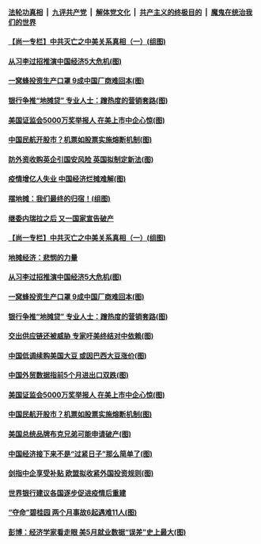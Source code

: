 

####  [法轮功真相](../../../../basic/blob/master/README.md?t=06081302) &nbsp;|&nbsp; [九评共产党](../../../../9ping.md/blob/master/README.md?t=06081302) &nbsp;|&nbsp; [解体党文化](../../../../jtdwh.md/blob/master/README.md?t=06081302)  &nbsp;|&nbsp; [共产主义的终极目的](../../../../gczydzjmd.md/blob/master/README.md?t=06081302) &nbsp;|&nbsp; [魔鬼在统治我们的世界](../../../../mgztzwmdsj.md/blob/master/README.md?t=06081302) 

#### [【尚一专栏】中共灭亡之中美关系真相（一）(组图)](../pages/p5/935820.md?t=06081302) 

#### [从习李过招推演中国经济5大危机(图)](../pages/p5/935809.md?t=06081302) 

#### [一窝蜂投资生产口罩 9成中国厂商难回本(图)](../pages/p5/935794.md?t=06081302) 

#### [银行争推“地摊贷” 专业人士：蹭热度的营销套路(图)](../pages/p5/935792.md?t=06081302) 

#### [美国证监会5000万奖举报人 在美上市中企心惊(图)](../pages/p5/935712.md?t=06081302) 

#### [中国民航开股市？机票如股票实施熔断机制(图)](../pages/p5/935731.md?t=06081302) 

#### [防外资收购英企引国安风险 英国拟制定新法(图)](../pages/p5/935842.md?t=06081302) 

#### [疫情增亿人失业 中国经济烂摊难解(图)](../pages/p5/935838.md?t=06081302) 

#### [摆地摊：我们最终的归宿！(组图)](../pages/p5/935821.md?t=06081302) 

#### [继委内瑞拉之后 又一国家宣告破产](../pages/p5/935819.md?t=06081302) 

#### [【尚一专栏】中共灭亡之中美关系真相（一）(组图)](../pages/p5/935820.md?t=06081302) 

#### [地摊经济：悲悯的力量](../pages/p5/935818.md?t=06081302) 

#### [从习李过招推演中国经济5大危机(图)](../pages/p5/935809.md?t=06081302) 

#### [一窝蜂投资生产口罩 9成中国厂商难回本(图)](../pages/p5/935794.md?t=06081302) 

#### [银行争推“地摊贷” 专业人士：蹭热度的营销套路(图)](../pages/p5/935792.md?t=06081302) 

#### [交出供应链还被威胁 专家吁美终结对中依赖(图)](../pages/p5/935788.md?t=06081302) 

#### [中国低调续购美国大豆 或因巴西大豆涨价(图)](../pages/p5/935785.md?t=06081302) 

#### [中国外贸数据指前5个月进出口双跌(图)](../pages/p5/935784.md?t=06081302) 

#### [美国证监会5000万奖举报人 在美上市中企心惊(图)](../pages/p5/935712.md?t=06081302) 

#### [中国民航开股市？机票如股票实施熔断机制(图)](../pages/p5/935731.md?t=06081302) 

#### [美国总统品牌布克兄弟可能申请破产(图)](../pages/p5/935716.md?t=06081302) 

#### [中国经济接下来不是“过紧日子”那么简单了(图)](../pages/p5/935698.md?t=06081302) 

#### [剑指中企享受补贴 欧盟拟收紧外国投资规则(图)](../pages/p5/935694.md?t=06081302) 

#### [世界银行建议各国逐步促进疫情后重建](../pages/p5/935693.md?t=06081302) 

#### [“夺命”碧桂园 两个月事故6起遇难11人(图)](../pages/p5/935691.md?t=06081302) 

#### [彭博：经济学家看走眼 美5月就业数据“误差”史上最大(图)](../pages/p5/935688.md?t=06081302) 

